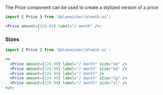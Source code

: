 The Price component can be used to create a stylized version of a price

```jsx
import { Price } from '@alaneicker/atomik-ui';

<Price amount={124.99} label="/ month" />;
```

### Sizes

```jsx
import { Price } from '@alaneicker/atomik-ui';

<>
  <Price amount={124.99} label="/ month" size="sm" />
  <Price amount={124.99} label="/ month" size="md" />
  <Price amount={124.99} label="/ month" />
  <Price amount={124.99} label="/ month" size="lg" />
  <Price amount={124.99} label="/ month" size="xl" />
</>;
```
